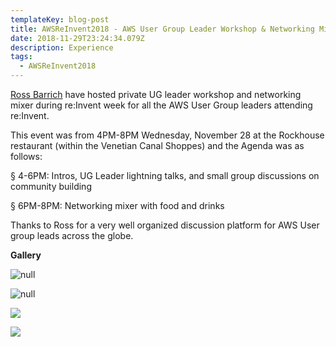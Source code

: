 ```yaml
---
templateKey: blog-post
title: AWSReInvent2018 - AWS User Group Leader Workshop & Networking Mixer
date: 2018-11-29T23:24:34.079Z
description: Experience
tags:
  - AWSReInvent2018
---
```

[Ross Barrich](https://www.linkedin.com/in/rossbarich/) have hosted private UG leader workshop and networking mixer during re:Invent week for all the AWS User Group leaders attending re:Invent.

This event was from  4PM-8PM Wednesday, November 28 at the Rockhouse restaurant (within the Venetian Canal Shoppes) and the Agenda was as follows:

§  4-6PM: Intros, UG Leader lightning talks, and small group discussions on community building

§  6PM-8PM: Networking mixer with food and drinks

Thanks to Ross for a very well organized discussion platform for AWS User group leads across the globe.

**Gallery**

![null](/img/ug_1.png)

![null](/img/ug_2.png)

![](/img/ug_3.png)

![](/img/ug_4.png)
